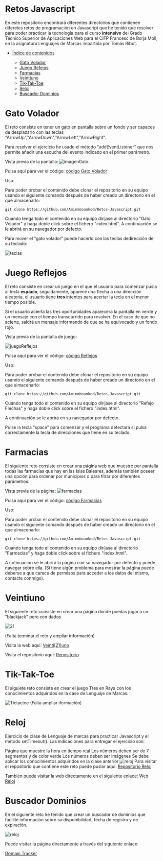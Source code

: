 # Retos Javascript

En este repositorio encontrará diferentes directorios que contienen diferetes retos de programación en Javascript que he tenido que resolver para poder practicar la tecnología para el curso **intensivo** del Grado Técnico Superior de Aplicaciones Web para el CIFP Francesc de Borja Moll, en la asignatura Lenguajes de Marcas impartida por Tomás Ribot.

- [Índice de contenidos]()

    - [Gato Volador](#Gato-Volador)
    - [Juego Refejos](#juego-reflejos)
    - [Farmacias](#Farmacias)
    - [Veintiuno](#veintiuno)
    - [Tik-Tak-Toe](#tik-tak-toe)
    - [Reloj](#reloj)
    - [Buscador Dominios](#buscador-dominios)

# Gato Volador

El reto consiste en tener un gato en pantalla sobre un fondo y ser capaces de desplazarlo con las teclas "ArrowUp","ArrowDown","ArrowLeft","ArrowRight".

Para resolver el ejercicio he usado el método "addEventListener" que nos permite añadir una escucha del evento indicado en el primer parámetro.

Vista previa de la pantalla:
![imagenGato](./Gato%20volador/imagenes/previu.png)

Pulsa aquí para ver el código: [código Gato Volador](./Gato%20volador/)

Uso:

Para poder probar el contenido debe clonar el repositorio en su equipo usando el siguiente comando después de haber creado un directorio en el que almacenarlo: 
```
git clone https://github.com/Aminmboankod/Retos-Javascript.git
```
Cuando tenga todo el contenido en su equipo diríjase al directorio "Gato Volador" y haga doble click sobre el fichero "index.html".
A continuación se le abrirá en su navegador por defecto. 

Para mover el "gato volador" puede hacerlo con las teclas dedirección de su teclado:

![teclas](./Gato%20volador/imagenes/teclas-direcciones-flechas.jpg)



# Juego Reflejos

El reto consiste en crear un juego en el que el usuario para comenzar pusla al tecla **espacio**, seguidamente, aparece una flecha a una dirección aleatoria, el usuario tiene **tres** intentos para acertar la tecla en el menor tiempo posible. 

Si el usuario acierta las tres oportunidades aparecera la pantalla en verde y un mensaje con el tiempo transcurrido para resolver. En el caso de que no acierte, saldrá un mensaje informando de que se ha equivocado y un fondo rojo.


Vista previa de la pantalla de juego:

![juegoReflejos](./Reflejo%20Flechas/image/portadaFastGame.png)

Pulsa aquí para ver el código: [código Reflejos](./Reflejo%20Flechas/)

Uso:

Para poder probar el contenido debe clonar el repositorio en su equipo usando el siguiente comando después de haber creado un directorio en el que almacenarlo: 
```
git clone https://github.com/Aminmboankod/Retos-Javascript.git
```
Cuando tenga todo el contenido en su equipo diríjase al directorio "Refejo Flechas" y haga doble click sobre el fichero "index.html".

A continuación se le abrirá en su navegador por defecto. 

Pulse la tecla "space" para comenzar y el programa detectará si pulsa correctamente la tecla de direcciones que tiene en su teclado.

# Farmacias

El siguiente reto consiste en crear una página web que muestre por pantalla todas las farmacias que hay en las Islas Baleares, además también poseer una opción para ordenar por municipios o para fitrar por diferentes parámetros.

Vista previa de la página:
![farmacias](./Farmacias/images/vistaPrevia.png)

Pulsa aquí para ver el código:  [código Farmacias](./Farmacias/images/vistaPrevia.png)

Uso:

Para poder probar el contenido debe clonar el repositorio en su equipo usando el siguiente comando después de haber creado un directorio en el que almacenarlo: 
```
git clone https://github.com/Aminmboankod/Retos-Javascript.git
```
Cuando tenga todo el contenido en su equipo diríjase al directorio "Farmacias" y haga doble click sobre el fichero "index.html".

A cotinuación se le abrirá la página con su navegador por defecto y puede navegar sobre ella.
 (Si tiene algún problema para mostrar la página puede deberse a que carece de permisos para acceder a los datos del mismo, contacte conmigo).

# Veintiuno

El siguiente reto consiste en crear una página donde puedas jugar a un "blackjack" pero con dados

![21](./portada21.png)

(Falta terminar el reto y ampliar información)

Visita la web aquí: [Veinti[21]uno](https://aminmboankod.github.io/Blackjack-kata-js/)

Visita el repositorio aquí: [Repositorio](https://github.com/Aminmboankod/Blackjack-kata-js)

# Tik-Tak-Toe

El siguiete reto consiste en crear el juego Tres en Raya con los conocimientos adquiridos en la case de Lenguaje de Marcas.

![Tictactoe](./TresEnRaya/imagenes/portadaTICTAC.png)
(Falta ampliar iformación)

# Reloj
Ejercicio de clase de Lenguaje de marcas para practicar Javascript y el método setTimeout().
Las indicaciones para entregar el ejercicio son:

Página que muestre la hora en tiempo real
Los números deben ser de 7 segmentos y de color verde
Los números deben ser imágenes
Se debe aplicar los conocimientos adquiridos en la clase anterior
![reloj](./portadareloj.png)
Para visitar el repositorio que contiene este reto puede puslar aquí: 
[Repositorio Reloj](https://github.com/Aminmboankod/Javascript-clock)

También puede visitar la web directamente en el siguiente enlace:
[Web Reloj](https://aminmboankod.github.io/Javascript-clock/)


# Buscador Dominios
En el siguiente reto he tenido que crear un buscador de dominios que facilite información sobre su disponibilidad, fecha de registro y de expiración.


![reloj](./portadaDomain.png)

Puede visitar la página directamente a través del siguiente enlace:

[Domain Tracker](https://aminmboankod.github.io/Domain-Tracker/)